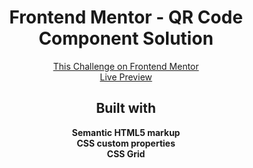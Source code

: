 <h1 align="center">Frontend Mentor - QR Code Component Solution</h1>

<div align="center"><a href="https://www.frontendmentor.io/challenges/qr-code-component-iux_sIO_H">This Challenge on Frontend Mentor</a></div>
<div align="center"><a href="https://amortise.github.io/fm-qr-code-design/">Live Preview</a></div>

<h2 align="center">Built with</h2>

<div align="center"><b>Semantic HTML5 markup</b></div>
<div align="center"><b>CSS custom properties</b></div>
<div align="center"><b>CSS Grid</b></div>
